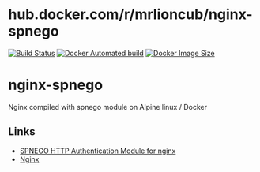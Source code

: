 # hub.docker.com/r/mrlioncub/nginx-spnego
[![Build Status](https://img.shields.io/docker/cloud/build/mrlioncub/nginx-spnego)](https://hub.docker.com/r/mrlioncub/nginx-spnego)
[![Docker Automated build](https://img.shields.io/docker/cloud/automated/mrlioncub/nginx-spnego)](https://hub.docker.com/r/mrlioncub/nginx-spnego)
[![Docker Image Size](https://img.shields.io/docker/image-size/mrlioncub/nginx-spnego/latest)](https://hub.docker.com/r/mrlioncub/rabbitmq-agent)

# nginx-spnego
Nginx compiled with spnego module on Alpine linux / Docker


## Links
  - [SPNEGO HTTP Authentication Module for nginx](https://github.com/stnoonan/spnego-http-auth-nginx-module)
  - [Nginx](https://github.com/nginxinc/docker-nginx)

